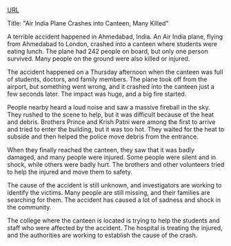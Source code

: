 <a href="https://www.bbc.com/news/articles/cz0dkrz1kneo">URL</a>

<p>Title: "Air India Plane Crashes into Canteen, Many Killed"</p>
<p>A terrible accident happened in Ahmedabad, India. An Air India plane, flying from Ahmedabad to London, crashed into a canteen where students were eating lunch. The plane had 242 people on board, but only one person survived. Many people on the ground were also killed or injured.</p>
<p>The accident happened on a Thursday afternoon when the canteen was full of students, doctors, and family members. The plane took off from the airport, but something went wrong, and it crashed into the canteen just a few seconds later. The impact was huge, and a big fire started.</p>
<p>People nearby heard a loud noise and saw a massive fireball in the sky. They rushed to the scene to help, but it was difficult because of the heat and debris. Brothers Prince and Krish Patni were among the first to arrive and tried to enter the building, but it was too hot. They waited for the heat to subside and then helped the police move debris from the entrance.</p>
<p>When they finally reached the canteen, they saw that it was badly damaged, and many people were injured. Some people were silent and in shock, while others were badly hurt. The brothers and other volunteers tried to help the injured and move them to safety.</p>
<p>The cause of the accident is still unknown, and investigators are working to identify the victims. Many people are still missing, and their families are searching for them. The accident has caused a lot of sadness and shock in the community.</p>
<p>The college where the canteen is located is trying to help the students and staff who were affected by the accident. The hospital is treating the injured, and the authorities are working to establish the cause of the crash.</p>